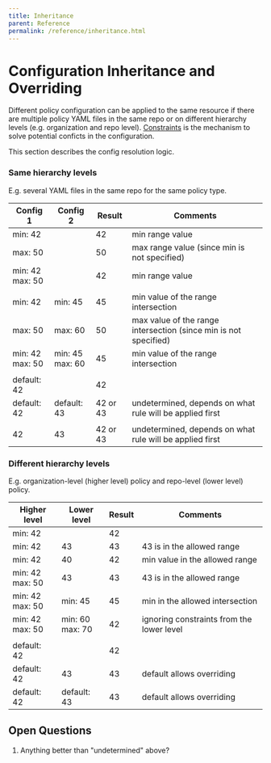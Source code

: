 ```yaml
---
title: Inheritance
parent: Reference
permalink: /reference/inheritance.html
---
```


# Configuration Inheritance and Overriding

Different policy configuration can be applied to the same resource if there are multiple policy YAML files in the same repo or on different hierarchy levels (e.g. organization and repo level). [Constraints](constraints.md) is the mechanism to solve potential conficts in the configuration.

This section describes the config resolution logic.

### Same hierarchy levels
E.g. several YAML files in the same repo for the same policy type.

| Config 1             | Config 2             | Result   | Comments |
|----------------------|----------------------|----------|----------|
| min: 42              |                      | 42       | min range value |
| max: 50              |                      | 50       | max range value (since min is not specified) |
| min: 42 <br> max: 50 |                      | 42       | min range value |
|                      |                      |          | |
| min: 42              | min: 45              | 45       | min value of the range intersection |
| max: 50              | max: 60              | 50       | max value of the range intersection (since min is not specified) |
| min: 42 <br> max: 50 | min: 45 <br> max: 60 | 45       | min value of the range intersection |
|                      |                      |          | |
| default: 42          |                      | 42       | |
| default: 42          | default: 43          | 42 or 43 | undetermined, depends on what rule will be applied first |
|                      |                      |          | |
| 42                   | 43                   | 42 or 43 | undetermined, depends on what rule will be applied first |


### Different hierarchy levels
E.g. organization-level (higher level) policy and repo-level (lower level) policy.

| Higher level         | Lower level          | Result   | Comments | 
|----------------------|----------------------|----------|----------|
| min: 42              |                      | 42       | |
| min: 42              | 43                   | 43       | 43 is in the allowed range |
| min: 42              | 40                   | 42       | min value in the allowed range |
| min: 42 <br> max: 50 | 43                   | 43       | 43 is in the allowed range |
| min: 42 <br> max: 50 | min: 45              | 45       | min in the allowed intersection |
| min: 42 <br> max: 50 | min: 60 <br> max: 70 | 42       | ignoring constraints from the lower level |
|                      |                      |          | |
| default: 42          |                      | 42       | |
| default: 42          | 43                   | 43       | default allows overriding |
| default: 42          | default: 43          | 43       | default allows overriding |


## Open Questions
1. Anything better than "undetermined" above?
